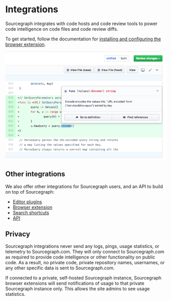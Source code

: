 # Integrations

Sourcegraph integrates with code hosts and code review tools to power code intelligence on code files and code review diffs.

To get started, follow the documentation for [installing and configuring the browser extension](/integration/browser_extension).

![GitHub pull request integration](./images/GitHubDiff.png)

## Other integrations

We also offer other integrations for Sourcegraph users, and an API to build on top of Sourcegraph:

- [Editor plugins](/integration/editor)
- [Browser extension](/integration/browser_extension)
- [Search shortcuts](/integration/browser_search_engine)
- [API](/api/graphql)

## Privacy

Sourcegraph integrations never send any logs, pings, usage statistics, or telemetry to Sourcegraph.com. They will only connect to Sourcegraph.com as required to provide code intelligence or other functionality on public code. As a result, no private code, private repository names, usernames, or any other specific data is sent to Sourcegraph.com.

If connected to a private, self-hosted Sourcegraph instance, Sourcegraph browser extensions will send notifications of usage to that private Sourcegraph instance only. This allows the site admins to see usage statistics.
